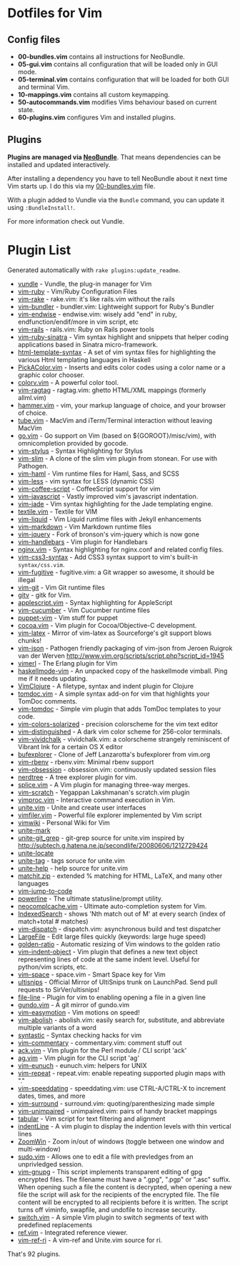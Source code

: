 # Dotfiles for Vim

## Config files

- **00-bundles.vim** contains all instructions for NeoBundle.
- **05-gui.vim** contains all configuration that will be loaded only in
  GUI mode.
- **05-terminal.vim** contains configuration that will be loaded for
  both GUI and terminal Vim.
- **10-mappings.vim** contains all custom keymapping.
- **50-autocommands.vim** modifies Vims behaviour based on current
  state.
- **60-plugins.vim** configures Vim and installed plugins.

## Plugins

**Plugins are managed via [NeoBundle][]**. That means dependencies
can be installed and updated interactively.

After installing a dependency you have to tell NeoBundle about it
next time Vim starts up. I do this via my [00-bundles.vim][bundle-config]
file.

With a plugin added to Vundle via the `Bundle` command, you
can update it using `:BundleInstall!`.

For more information check out Vundle.

[NeoBundle]: https://github.com/Shougo/neobundle.vim
[bundle-config]: https://github.com/jcf/dotfiles/blob/master/vim/vim.symlink/config/00-bundles.vim

# Plugin List

Generated automatically with `rake plugins:update_readme`.


 * [vundle](https://github.com/gmarik/vundle) - Vundle, the plug-in manager for Vim
 * [vim-ruby](https://github.com/vim-ruby/vim-ruby) - Vim/Ruby Configuration Files
 * [vim-rake](https://github.com/tpope/vim-rake) - rake.vim: it's like rails.vim without the rails
 * [vim-bundler](https://github.com/tpope/vim-bundler) - bundler.vim: Lightweight support for Ruby's Bundler
 * [vim-endwise](https://github.com/tpope/vim-endwise) - endwise.vim: wisely add "end" in ruby, endfunction/endif/more in vim script, etc
 * [vim-rails](https://github.com/tpope/vim-rails) - rails.vim: Ruby on Rails power tools
 * [vim-ruby-sinatra](https://github.com/hallison/vim-ruby-sinatra) - Vim syntax highlight and snippets that helper coding applications based in Sinatra micro-framework.
 * [html-template-syntax](https://github.com/pbrisbin/html-template-syntax) - A set of vim syntax files for highlighting the various Html templating languages in Haskell
 * [PickAColor.vim](https://github.com/vim-scripts/PickAColor.vim) - Inserts and edits color codes using a color name or a graphic color chooser.
 * [colorv.vim](https://github.com/Rykka/colorv.vim) - A powerful color tool.
 * [vim-ragtag](https://github.com/tpope/vim-ragtag) - ragtag.vim: ghetto HTML/XML mappings (formerly allml.vim)
 * [hammer.vim](https://github.com/matthias-guenther/hammer.vim) - vim,  your markup language of choice, and your browser of choice.
 * [tube.vim](https://github.com/gcmt/tube.vim) - MacVim and iTerm/Terminal interaction without leaving MacVim
 * [go.vim](https://github.com/jcf/go.vim) - Go support on Vim (based on ${GOROOT}/misc/vim), with omnicompletion provided by gocode.
 * [vim-stylus](https://github.com/wavded/vim-stylus) - Syntax Highlighting for Stylus
 * [vim-slim](https://github.com/slim-template/vim-slim) - A clone of the slim vim plugin from stonean. For use with Pathogen.
 * [vim-haml](https://github.com/tpope/vim-haml) - Vim runtime files for Haml, Sass, and SCSS
 * [vim-less](https://github.com/groenewege/vim-less) - vim syntax for LESS (dynamic CSS)
 * [vim-coffee-script](https://github.com/kchmck/vim-coffee-script) - CoffeeScript support for vim
 * [vim-javascript](https://github.com/pangloss/vim-javascript) - Vastly improved vim's javascript indentation.
 * [vim-jade](https://github.com/statianzo/vim-jade) - Vim syntax highlighting for the Jade templating engine.
 * [textile.vim](https://github.com/timcharper/textile.vim) - Textile for VIM
 * [vim-liquid](https://github.com/tpope/vim-liquid) - Vim Liquid runtime files with Jekyll enhancements
 * [vim-markdown](https://github.com/tpope/vim-markdown) - Vim Markdown runtime files
 * [vim-jquery](https://github.com/itspriddle/vim-jquery) - Fork of bronson's vim-jquery which is now gone
 * [vim-handlebars](https://github.com/nono/vim-handlebars) - Vim plugin for Handlebars
 * [nginx.vim](https://github.com/mutewinter/nginx.vim) - Syntax highlighting for nginx.conf and related config files.
 * [vim-css3-syntax](https://github.com/hail2u/vim-css3-syntax) - Add CSS3 syntax support to vim's built-in `syntax/css.vim`.
 * [vim-fugitive](https://github.com/tpope/vim-fugitive) - fugitive.vim: a Git wrapper so awesome, it should be illegal
 * [vim-git](https://github.com/tpope/vim-git) - Vim Git runtime files
 * [gitv](https://github.com/gregsexton/gitv) - gitk for Vim.
 * [applescript.vim](https://github.com/vim-scripts/applescript.vim) - Syntax highlighting for AppleScript
 * [vim-cucumber](https://github.com/tpope/vim-cucumber) - Vim Cucumber runtime files
 * [puppet-vim](https://github.com/ajf/puppet-vim) - Vim stuff for puppet
 * [cocoa.vim](https://github.com/jcf/cocoa.vim) - Vim plugin for Cocoa/Objective-C development.
 * [vim-latex](https://github.com/jcf/vim-latex) - Mirror of vim-latex as Sourceforge's git support blows chunks!
 * [vim-json](https://github.com/leshill/vim-json) - Pathogen friendly packaging of vim-json from Jeroen Ruigrok van der Werven http://www.vim.org/scripts/script.php?script_id=1945
 * [vimerl](https://github.com/jimenezrick/vimerl) - The Erlang plugin for Vim
 * [haskellmode-vim](https://github.com/lukerandall/haskellmode-vim) - An unpacked copy of the haskellmode vimball. Ping me if it needs updating.
 * [VimClojure](https://github.com/vim-scripts/VimClojure) - A filetype, syntax and indent plugin for Clojure
 * [tomdoc.vim](https://github.com/duwanis/tomdoc.vim) - A simple syntax add-on for vim that highlights your TomDoc comments.
 * [vim-tomdoc](https://github.com/jc00ke/vim-tomdoc) - Simple vim plugin that adds TomDoc templates to your code.
 * [vim-colors-solarized](https://github.com/altercation/vim-colors-solarized) - precision colorscheme for the vim text editor
 * [vim-distinguished](https://github.com/Lokaltog/vim-distinguished) - A dark vim color scheme for 256-color terminals.
 * [vim-vividchalk](https://github.com/tpope/vim-vividchalk) - vividchalk.vim: a colorscheme strangely reminiscent of Vibrant Ink for a certain OS X editor
 * [bufexplorer](https://github.com/corntrace/bufexplorer) - Clone of Jeff Lanzarotta's bufexplorer from vim.org
 * [vim-rbenv](https://github.com/tpope/vim-rbenv) - rbenv.vim: Minimal rbenv support
 * [vim-obsession](https://github.com/tpope/vim-obsession) - obsession.vim: continuously updated session files
 * [nerdtree](https://github.com/scrooloose/nerdtree) - A tree explorer plugin for vim.
 * [splice.vim](https://github.com/sjl/splice.vim) - A Vim plugin for managing three-way merges.
 * [vim-scratch](https://github.com/duff/vim-scratch) - Yegappan Lakshmanan's scratch.vim plugin
 * [vimproc.vim](https://github.com/Shougo/vimproc.vim) - Interactive command execution in Vim.
 * [unite.vim](https://github.com/Shougo/unite.vim) - Unite and create user interfaces
 * [vimfiler.vim](https://github.com/Shougo/vimfiler.vim) - Powerful file explorer implemented by Vim script
 * [vimwiki](https://github.com/vim-scripts/vimwiki) - Personal Wiki for Vim
 * [unite-mark](https://github.com/tacroe/unite-mark)
 * [unite-git_grep](https://github.com/sgur/unite-git_grep) - git-grep source for unite.vim inspired by http://subtech.g.hatena.ne.jp/secondlife/20080606/1212729424
 * [unite-locate](https://github.com/ujihisa/unite-locate)
 * [unite-tag](https://github.com/tsukkee/unite-tag) - tags soruce for unite.vim
 * [unite-help](https://github.com/tsukkee/unite-help) - help source for unite.vim
 * [matchit.zip](https://github.com/vim-scripts/matchit.zip) - extended % matching for HTML, LaTeX, and many other languages
 * [vim-jump-to-code](https://github.com/jcf/vim-jump-to-code)
 * [powerline](https://github.com/Lokaltog/powerline) - The ultimate statusline/prompt utility.
 * [neocomplcache.vim](https://github.com/Shougo/neocomplcache.vim) - Ultimate auto-completion system for Vim.
 * [IndexedSearch](https://github.com/vim-scripts/IndexedSearch) - shows  'Nth match out of M'  at every search (index of match+total # matches)
 * [vim-dispatch](https://github.com/tpope/vim-dispatch) - dispatch.vim: asynchronous build and test dispatcher
 * [LargeFile](https://github.com/vim-scripts/LargeFile) - Edit large files quickly (keywords: large huge speed)
 * [golden-ratio](https://github.com/roman/golden-ratio) - Automatic resizing of Vim windows to the golden ratio 
 * [vim-indent-object](https://github.com/michaeljsmith/vim-indent-object) - Vim plugin that defines a new text object representing lines of code at the same indent level. Useful for python/vim scripts, etc.
 * [vim-space](https://github.com/spiiph/vim-space) - space.vim - Smart Space key for Vim
 * [ultisnips](https://github.com/SirVer/ultisnips) - Official Mirror of UltiSnips trunk on LaunchPad. Send pull requests to SirVer/ultisnips!
 * [file-line](https://github.com/bogado/file-line) - Plugin for vim to enabling opening a file in a given line
 * [gundo.vim](https://github.com/sjl/gundo.vim) - A git mirror of gundo.vim
 * [vim-easymotion](https://github.com/Lokaltog/vim-easymotion) - Vim motions on speed!
 * [vim-abolish](https://github.com/tpope/vim-abolish) - abolish.vim: easily search for, substitute, and abbreviate multiple variants of a word
 * [syntastic](https://github.com/scrooloose/syntastic) - Syntax checking hacks for vim
 * [vim-commentary](https://github.com/tpope/vim-commentary) - commentary.vim: comment stuff out
 * [ack.vim](https://github.com/mileszs/ack.vim) - Vim plugin for the Perl module / CLI script 'ack'
 * [ag.vim](https://github.com/epmatsw/ag.vim) - Vim plugin for the CLI script 'ag'
 * [vim-eunuch](https://github.com/tpope/vim-eunuch) - eunuch.vim: helpers for UNIX
 * [vim-repeat](https://github.com/tpope/vim-repeat) - repeat.vim: enable repeating supported plugin maps with "."
 * [vim-speeddating](https://github.com/tpope/vim-speeddating) - speeddating.vim: use CTRL-A/CTRL-X to increment dates, times, and more
 * [vim-surround](https://github.com/tpope/vim-surround) - surround.vim: quoting/parenthesizing made simple
 * [vim-unimpaired](https://github.com/tpope/vim-unimpaired) - unimpaired.vim: pairs of handy bracket mappings
 * [tabular](https://github.com/godlygeek/tabular) - Vim script for text filtering and alignment
 * [indentLine](https://github.com/Yggdroot/indentLine) - A vim plugin to display the indention levels with thin vertical lines
 * [ZoomWin](https://github.com/vim-scripts/ZoomWin) - Zoom in/out  of windows (toggle between one window and multi-window)
 * [sudo.vim](https://github.com/vim-scripts/sudo.vim) - Allows one to edit a file with prevledges from an unprivledged session.
 * [vim-gnupg](https://github.com/jamessan/vim-gnupg) - This script implements transparent editing of gpg encrypted files. The filename must have a ".gpg", ".pgp" or ".asc" suffix. When opening such a file the content is decrypted, when opening a new file the script will ask for the recipients of the encrypted file. The file content will be encrypted to all recipients before it is written. The script turns off viminfo, swapfile, and undofile to increase security. 
 * [switch.vim](https://github.com/AndrewRadev/switch.vim) - A simple Vim plugin to switch segments of text with predefined replacements
 * [ref.vim](https://github.com/vim-scripts/ref.vim) - Integrated reference viewer.
 * [vim-ref-ri](https://github.com/taka84u9/vim-ref-ri) - A vim-ref and Unite.vim source for ri.

That's 92 plugins.
